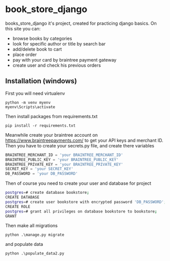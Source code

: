 # book_store_django
books_store_django it's  project, created for practicing django basics. On this site you can:
- browse books by categories
- look for specific author or title by search bar
- add/delete book to cart
- place order 
- pay with your card by braintree payment gateway
- create user and check his previous orders

## Installation (windows)
First you will need virtualenv
```
python -m venv myenv
myenv\Scripts\activate
```
Then install packages from requirements.txt
```
pip install -r requirements.txt
```
Meanwhile create your braintree account on https://www.braintreepayments.com/
to get your API keys and merchant ID.
Then you have to create your secrets.py file, and create there variables
```python
BRAINTREE_MERCHANT_ID = 'your BRAINTREE_MERCHANT_ID'
BRAINTREE_PUBLIC_KEY = 'your BRAINTREE_PUBLIC_KEY' 
BRAINTREE_PRIVATE_KEY = 'your BRAINTREE_PRIVATE_KEY'
SECRET_KEY = 'your SECRET_KEY' 
DB_PASSWORD = 'your DB_PASSWORD' 
```
Then of course you need to create your user and database for project
```bash
postgres=# create database bookstore;
CREATE DATABASE
postgres=# create user bookstore with encrypted password 'DB_PASSWORD';
CREATE ROLE
postgres=# grant all privileges on database bookstore to bookstore;
GRANT
```
Then make all migrations
```
python .\manage.py migrate
```
and populate data
```
python .\populate_data2.py
```
